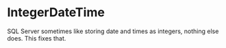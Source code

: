 # IntegerDateTime
SQL Server sometimes like storing date and times as integers, nothing else does. This fixes that.
